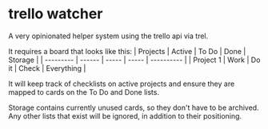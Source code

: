 # trello watcher

A very opinionated helper system using the trello api via trel.

It requires a board that looks like this:
| Projects  | Active | To Do | Done  | Storage    |
| --------- | ------ | ----- | ----- | ---------- |
| Project 1 | Work   | Do it | Check | Everything |

It will keep track of checklists on active projects and ensure they are mapped to cards on the To Do and Done lists.

Storage contains currently unused cards, so they don't have to be archived.
Any other lists that exist will be ignored, in addition to their positioning.